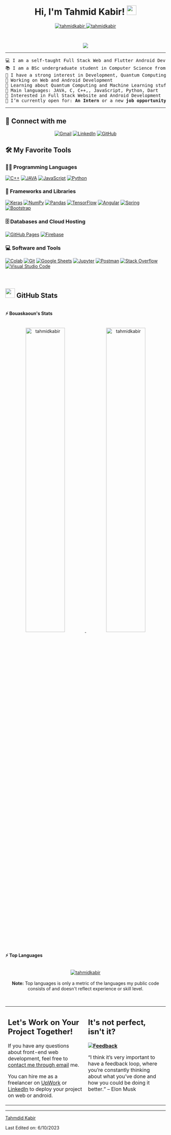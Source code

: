 <h1 align="center">
	Hi, I'm Tahmid Kabir!
	<a href="https://github.com/Tahmid-kabir-addin" target="_self">
		<img src="https://media.giphy.com/media/hvRJCLFzcasrR4ia7z/giphy.gif" width="30">
	</a>
</h1>
<p align="center">
	<a href="https://github.com/Tahmid-kabir-addin">
		<img src="https://komarev.com/ghpvc/?username=tahmid-kabir-addin&label=Profile%20views&color=0e75b6&style=flat" alt="tahmidkabir" />
	</a>
	<a href="https://github.com/Tahmid-kabir-addin">
		<img src="https://img.shields.io/github/followers/tahmid-kabir-addin?label=Followers" alt="tahmidkabir" />
	</a>
</p>
<br/>
<p align="center">
	<a href="https://github.com/Tahmid-kabir-addin">
		<img src="https://readme-typing-svg.herokuapp.com?lines=Computer+Science+Student;Full+Stack+Web+Developer;Android Developer;Freelancer;DS%20|%20AI%20|%20ALGORITHM%20|%20CP%20Enthusiastic;Always%20learning%20new%20things&center=true&width=380&height=45">
	</a>
</p>

<hr>

<pre>
💻 I am a self-taught Full Stack Web and Flutter Android Developer
📚 I am a BSc undergraduate student in Computer Science from Shahjalal University of Science and Technology in Bangladesh
📝 I have a strong interest in Development, Quantum Computing and Artificial Intelligence
🔭 Working on Web and Android Development
🌱 Learning about Quantum Computing and Machine Learning stuff
🌟 Main languages: JAVA, C, C++,, JavaScript, Python, Dart
🚩 Interested in Full Stack Website and Android Development
🤔 I’m currently open for: <b>An Intern</b> or a new <b>job opportunity</b>, this is <a href="#" target="_blank">MY RESUME.</a>
</pre>
<hr>

## 🤝 Connect with me
<p align="center">
	<a href="mailto:tahmidkabiraddin@gmail.com"><img img src="https://img.shields.io/badge/gmail-%23EA4335.svg?style=plastic&logo=gmail&logoColor=white" alt="Gmail"/></a>
	<a href="https://www.linkedin.com/in/tahmid-kabir-44b4671b1/"><img src="https://img.shields.io/badge/linkedin-%230A66C2.svg?style=plastic&logo=linkedin&logoColor=white" alt="LinkedIn"/></a>
	<a href="https://github.com/Tahmid-kabir-addin"><img src="https://img.shields.io/badge/github-%23181717.svg?style=plastic&logo=github&logoColor=white" alt="GitHub"/></a>
</p>

## 🛠️ My Favorite Tools

### 👨‍💻 Programming Languages

<p>
    <a href="https://github.com/Tahmid-kabir-addin"><img alt="C++" src="https://img.shields.io/badge/C++-00599C?style=flat-square&logo=C%2B%2B&logoColor=white"></a>
    <a href="https://github.com/Tahmid-kabir-addin"><img alt="JAVA" src="https://img.shields.io/badge/Java-ED8B00?style=for-the-badge&logo=openjdk&logoColor=white"></a>
    <a href="https://github.com/Tahmid-kabir-addin"><img alt="JavaScript" src="https://img.shields.io/badge/JavaScript%20-%23F7DF1E.svg?logo=javascript&logoColor=black"></a>
    <a href="https://github.com/Tahmid-kabir-addin"><img alt="Python" src="https://img.shields.io/badge/Python%20-%2314354C.svg?logo=python&logoColor=white"></a>

### 🧰 Frameworks and Libraries

<p>
    <a href="https://github.com/Tahmid-kabir-addin"><img alt="Keras" src="https://img.shields.io/badge/Keras%20-%23D00000.svg?logo=Keras&logoColor=white"></a>
    <a href="https://github.com/Tahmid-kabir-addin"><img alt="NumPy" src="https://img.shields.io/badge/Numpy%20-%23013243.svg?logo=numpy&logoColor=white"></a>
    <a href="https://github.com/Tahmid-kabir-addin"><img alt="Pandas" src="https://img.shields.io/badge/Pandas%20-%23150458.svg?logo=pandas&logoColor=white"></a>
    <a href="https://github.com/Tahmid-kabir-addin"><img alt="TensorFlow" src="https://img.shields.io/badge/TensorFlow%20-%23FF6F00.svg?logo=TensorFlow&logoColor=white"></a>
    <a href="https://github.com/Tahmid-kabir-addin"><img alt="Angular" src="https://img.shields.io/badge/Angular%20-%23D00000.svg?logo=Angular&logoColor=white"></a>
    <a href="https://github.com/Tahmid-kabir-addin"><img alt="Spring" src="https://img.shields.io/badge/Spring%20Boot%20-%2334A853.svg?logo=Springboot&logoColor=white"></a>
    <a href="https://github.com/Tahmid-kabir-addin"><img alt="Bootstrap" src="https://img.shields.io/badge/Bootstrap%20-%23150458.svg?logo=Bootstrap&logoColor=white"></a>
</p>

### 🗄️ Databases and Cloud Hosting

<p>
    <a href="https://github.com/Tahmid-kabir-addin"><img alt="GitHub Pages" src="https://img.shields.io/badge/GitHub%20Pages-%23327FC7.svg?logo=github&logoColor=white"></a>
    <a href="https://github.com/Tahmid-kabir-addin"><img alt="Firebase" src ="https://img.shields.io/badge/Firebase-%23FF6F00.svg?logo=firebase&logoColor=white"></a>
</p>

### 💻 Software and Tools

<p>
    <a href="https://github.com/Tahmid-kabir-addin"><img alt="Colab" src="https://img.shields.io/badge/Colab-00b56a.svg?logo=google-colab&logoColor=white"></a>
    <a href="https://github.com/Tahmid-kabir-addin"><img alt="Git" src="https://img.shields.io/badge/Git%20-%23F05033.svg?logo=git&logoColor=white"></a>
    <a href="https://github.com/Tahmid-kabir-addin"><img alt="Google Sheets" src="https://img.shields.io/badge/Google%20Sheets%20-%2334A853.svg?logo=google%20sheets&logoColor=white"></a>
    <a href="https://github.com/Tahmid-kabir-addin"><img alt="Jupyter" src="https://img.shields.io/badge/Jupyter%20-%23F37626.svg?logo=Jupyter&logoColor=white"></a>
    <a href="https://github.com/Tahmid-kabir-addin"><img alt="Postman" src="https://img.shields.io/badge/Postman-FF6C37?logo=postman&logoColor=white"></a>
    <a href="https://github.com/Tahmid-kabir-addin"><img alt="Stack Overflow" src="https://img.shields.io/badge/-Stack%20Overflow-FE7A16?logo=stack-overflow&logoColor=white"></a>
    <a href="https://github.com/Tahmid-kabir-addin"><img alt="Visual Studio Code" src="https://img.shields.io/badge/Visual%20Studio%20Code-0078d7.svg?logo=visual-studio-code&logoColor=white"></a>
</p>
</br>

<!--
### 👨🏽‍💻 Workspace
<p>
    <a href="https://github.com/Tahmid-kabir-addin"><img alt="Macbook Air M1" src="https://img.shields.io/badge/Apple-MacBook_Air_2020-999999?style=for-the-badge&logo=apple&logoColor=white"></a>
    <a href="https://github.com/Tahmid-kabir-addin"><img alt="Spotify" src="https://img.shields.io/badge/Spotify-1ED760?&style=for-the-badge&logo=spotify&logoColor=white"></a>
</p>
-->


## <a href="https://github.com/Tahmid-kabir-addin"><img src="https://www.blumbergdigital.com/wp-content/uploads/2020/10/stats-graphic-statistics-business-512.png" width="30"></a> GitHub Stats

<br/>
<summary><b>⚡ Bouaskaoun's Stats</b></summary>
<br/>
<p align="center">
	<a href="https://github.com/Tahmid-kabir-addin">
	<img width="49.5%" src="https://github-readme-stats.vercel.app/api?username=tahmid-kabir-addin&show_icons=true" alt="tahmidkabir">
	<img width="49.5%" src="https://github-readme-streak-stats.herokuapp.com/?user=tahmid-kabir-addin" alt="tahmidkabir">
	</a>
	<br/>
</p>
<br/>
<!--
<summary><b>⚡ Activity graph</b></summary>
<br/>
<p align="center">
	<a href="https://github.com/Tahmid-kabir-addin">
		<img src="https://activity-graph.herokuapp.com/graph?username=bouaskaoun&bg_color=ffffff&color=000000&line=000000&point=000000&area=true&hide_border=true" alt="bouaskaoun">
	</a>
</p>
<br/>
-->
<summary><b>⚡ Top Languages</b></summary>
<br/>

<p align="center">
	<a href="https://github.com/Tahmid-kabir-addin">
	<img src="https://github-readme-stats.vercel.app/api/top-langs/?username=tahmid-kabir-addin&langs_count=8&layout=compact" alt="tahmidkabir">
	</a>
	<br/>
<br/>
<b>Note:</b> Top languages is only a metric of the languages my public code consists of and doesn't reflect experience or skill level.
</p>
<br/>

<table style="border: none">
  <tr>
  <td width="50%" valign="top">

## Let's Work on Your Project Together!

If you have any questions about front-end web development, feel free to <a href="mailto:tahmidkabiraddin@gmail.com">contact me through email</a> me.

You can hire me as a freelancer on <a href="https://www.fiverr.com">UpWork</a> or <a href="https://www.linkedin.com/in/tahmid-kabir-44b4671b1/">LinkedIn</a> to deploy your project on web or android.

  </td>
  <td width="50%" valign="top">

## It's not perfect, isn't it?

**<a href="https://github.com/Tahmid-kabir-addin"><img alt="Feedback" src="https://img.shields.io/badge/Ask%20me-anything-1abc9c.svg"></a>**

“I think it’s very important to have a feedback loop, where you’re constantly thinking about what you’ve done and how you could be doing it better.”
– Elon Musk

  </td>
  </tr>
</table>

------

[Tahmdid Kabir](https://github.com/Tahmid-kabir-addin)

Last Edited on: 6/10/2023
